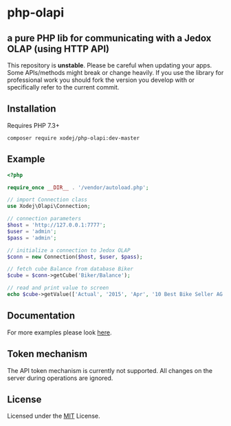 # php-olapi

## a pure PHP lib for communicating with a Jedox OLAP (using HTTP API)

This repository is **unstable**. Please be careful when updating your apps.
Some APIs/methods might break or change heavily. If you use the library for
professional work you should fork the version you develop with or specifically
refer to the current commit.

## Installation

Requires PHP 7.3+

```cli
composer require xodej/php-olapi:dev-master
```

## Example
```php
<?php

require_once __DIR__ . '/vendor/autoload.php';

// import Connection class
use Xodej\Olapi\Connection;

// connection parameters
$host = 'http://127.0.0.1:7777';
$user = 'admin';
$pass = 'admin';

// initialize a connection to Jedox OLAP
$conn = new Connection($host, $user, $pass);

// fetch cube Balance from database Biker
$cube = $conn->getCube('Biker/Balance');

// read and print value to screen
echo $cube->getValue(['Actual', '2015', 'Apr', '10 Best Bike Seller AG', 'Goodwill']);
```

## Documentation

For more examples please look [here](./docs/index.md).

## Token mechanism

The API token mechanism is currently not supported. All changes on the server during operations are ignored.

## License

Licensed under the [MIT](./LICENSE) License.